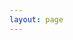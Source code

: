 ```yaml
---
layout: page
---
```


<script setup>
import Home from '@theme/components/Home.vue'
</script>

<Home />
